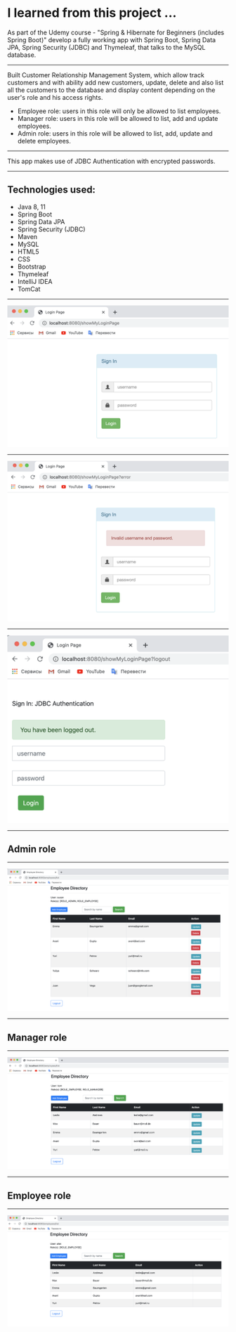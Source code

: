 # I learned from this project ...

As part of the Udemy course - "Spring & Hibernate for Beginners (includes Spring Boot)" develop a fully working app with 
Spring Boot, Spring Data JPA, Spring Security (JDBC) and Thymeleaf, that talks to the MySQL database.
******
Built Customer Relationship Management System, which allow track customers and with ability 
add new customers, update, delete and also list all the customers to the database and display content 
depending on the user's role and his access rights.

- Employee role: users in this role will only be allowed to list employees.
- Manager role: users in this role will be allowed to list, add and update employees.
- Admin role: users in this role will be allowed to list, add, update and delete employees. 
******
This app makes use of JDBC Authentication with encrypted passwords.
******
## Technologies used:
- Java 8, 11
- Spring Boot
- Spring Data JPA
- Spring Security (JDBC)
- Maven
- MySQL
- HTML5
- CSS
- Bootstrap
- Thymeleaf
- IntelliJ IDEA
- TomCat
*****
![](screenshots/login_form.png)
*****
![](screenshots/Invalid_registration_details.png)
*****
![](screenshots/successful_logout.png)
*****
## Admin role
*****
![](screenshots/User_with_full_access_rights.png)
*****
## Manager role
*****
![](screenshots/User_without_deletion_rights.png)
*****
## Employee role
*****
![](screenshots/User_with_view_only_access.png)

